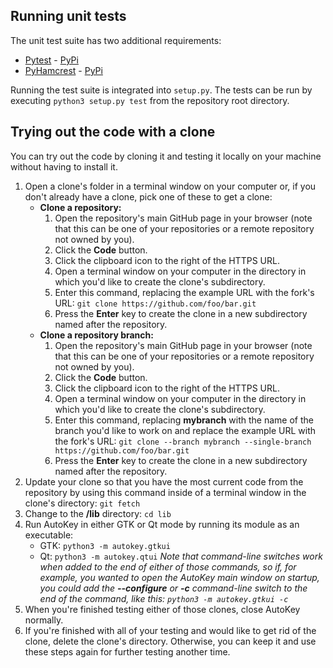 ## Running unit tests

The unit test suite has two additional requirements:

*  [Pytest](https://github.com/pytest-dev/pytest) - [PyPi](https://pypi.org/project/pytest/)
*  [PyHamcrest](https://github.com/hamcrest/PyHamcrest/) - [PyPi](https://pypi.org/project/PyHamcrest/)

Running the test suite is integrated into `setup.py`. The tests can be run by executing `python3 setup.py test` from the repository root directory.

## Trying out the code with a clone
You can try out the code by cloning it and testing it locally on your machine without having to install it.

1. Open a clone's folder in a terminal window on your computer or, if you don't already have a clone, pick one of these to get a clone:
   * **Clone a repository:**
     1. Open the repository's main GitHub page in your browser (note that this can be one of your repositories or a remote repository not owned by you).
     2. Click the **Code** button.
     3. Click the clipboard icon to the right of the HTTPS URL.
     4. Open a terminal window on your computer in the directory in which you'd like to create the clone's subdirectory.
     5. Enter this command, replacing the example URL with the fork's URL: `git clone https://github.com/foo/bar.git`
     6. Press the **Enter** key to create the clone in a new subdirectory named after the repository.
   * **Clone a repository branch:**
     1. Open the repository's main GitHub page in your browser (note that this can be one of your repositories or a remote repository not owned by you).
     2. Click the **Code** button.
     3. Click the clipboard icon to the right of the HTTPS URL.
     4. Open a terminal window on your computer in the directory in which you'd like to create the clone's subdirectory.
     5. Enter this command, replacing **mybranch** with the name of the branch you'd like to work on and replace the example URL with the fork's URL: `git clone --branch mybranch --single-branch https://github.com/foo/bar.git`
     6. Press the **Enter** key to create the clone in a new subdirectory named after the repository.
2. Update your clone so that you have the most current code from the repository by using this command inside of a terminal window in the clone's directory: `git fetch`
3. Change to the **/lib** directory: `cd lib`
4. Run AutoKey in either GTK or Qt mode by running its module as an executable:
   * GTK: `python3 -m autokey.gtkui`
   * Qt: `python3 -m autokey.qtui`
   *Note that command-line switches work when added to the end of either of those commands, so if, for example, you wanted to open the AutoKey main window on startup, you could add the **--configure** or **-c** command-line switch to the end of the command, like this: `python3 -m autokey.gtkui -c`*
5. When you're finished testing either of those clones, close AutoKey normally.
6. If you're finished with all of your testing and would like to get rid of the clone, delete the clone's directory. Otherwise, you can keep it and use these steps again for further testing another time.
